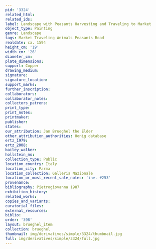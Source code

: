 ```yaml
---
pid: '3324'
related_html: 
related_ids: 
label: Landscape with Peasants Harvesting and Traveling to Market
object_type: Painting
genre: Landscape
tags: Market Traveling Animals Peasants Road
realdate: ca. 1594
height_cm: '19'
width_cm: '26'
diameter_cm: 
plate_dimensions: 
support: Copper
drawing_medium: 
signature: 
signature_location: 
support_marks: 
further_inscription: 
collaborators: 
collaborator_notes: 
collectors_patrons: 
print_type: 
print_notes: 
printmaker: 
publisher: 
states: 
our_attribution: Jan Brueghel the Elder
other_attribution_authorities: Honig database
ertz_1979: 
ertz_2008: 
bailey_walker: 
hollstein_no: 
collection_type: Public
location_country: Italy
location_city: Parma
location_collection: Galleria Nazionale
location_or_most_recent_sale_notes: 'inv. #253'
provenance: 
bibliography: Pietrogiovanna 1987
exhibition_history: 
related_works: 
copies_and_variants: 
curatorial_files: 
external_resources: 
biblio: 
order: '398'
layout: brueghel_item
collection: brueghel
thumbnail: img/derivatives/simple/3324/thumbnail.jpg
full: img/derivatives/simple/3324/full.jpg
---
```


